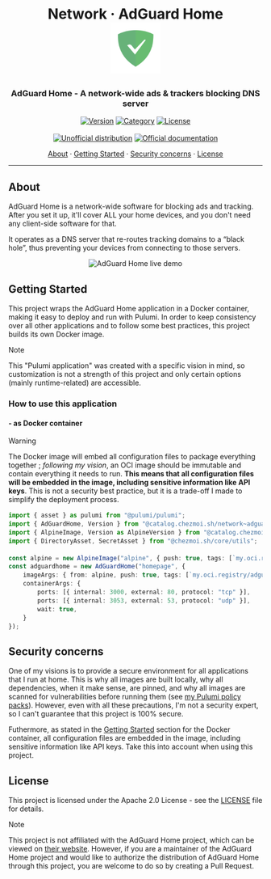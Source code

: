 <!-- markdownlint-disable MD033 -->
<h1 align="center">
  Network · AdGuard Home
  <br/>
  <img src="docs/adguard-home.png" alt="adguard home logo" height="100">
</h1>

<h3 align="center">AdGuard Home - A network-wide ads & trackers blocking DNS server</h3>

<div align="center">

[![Version](https://img.shields.io/badge/Version-v0.107.50-orange.svg)]()
[![Category](https://img.shields.io/badge/Category-Network-purple.svg)](../)
[![License](https://img.shields.io/badge/License-Apache_2.0-blue.svg)](../../../../LICENSE)
<br>
<br>
[![Unofficial distribution](https://img.shields.io/badge/Unofficial_Distribution-coral.svg?logo=gitlfs&logoColor=white)]()
[![Official documentation](https://img.shields.io/badge/Official_documentation-333.svg?logo=github)](https://adguard.com/en/adguard-home/overview.html)

<a href="#about">About</a> ·
<a href="#getting-started">Getting Started</a> ·
<a href="#security-concerns">Security concerns</a> ·
<a href="#license">License</a>

</div>

---

<!-- markdownlint-enable MD033 -->

## About

AdGuard Home is a network-wide software for blocking ads and tracking. After you set it up, it'll cover ALL your home
devices, and you don't need any client-side software for that.

It operates as a DNS server that re-routes tracking domains to a “black hole”, thus preventing your devices from
connecting to those servers.

<!-- markdownlint-disable MD033 -->
<p align="center">
  <img src="docs/68747470733a2f2f63646e2e6164746964792e6f72672f7075626c69632f416467756172642f436f6d6d6f6e2f616467756172645f686f6d652e676966.gif" alt="AdGuard Home live demo" />
</p>
<!-- markdownlint-enable MD033 -->

## Getting Started

This project wraps the AdGuard Home application in a Docker container, making it easy to deploy and run with Pulumi.
In order to keep consistency over all other applications and to follow some best practices, this project builds its
own Docker image.

> [!NOTE]
> This "Pulumi application" was created with a specific vision in mind, so customization is not a strength of this
> project and only certain options (mainly runtime-related) are accessible.

### How to use this application

#### - as Docker container

> [!WARNING]
> The Docker image will embed all configuration files to package everything together ; _following my vision_, an
> OCI image should be immutable and contain everything it needs to run. **This means that all configuration files will
> be embedded in the image, including sensitive information like API keys**. This is not a security best practice, but
> it is a trade-off I made to simplify the deployment process.

```typescript
import { asset } as pulumi from "@pulumi/pulumi";
import { AdGuardHome, Version } from "@catalog.chezmoi.sh/network~adguardhome";
import { AlpineImage, Version as AlpineVersion } from "@catalog.chezmoi.sh/os~alpine-3.19";
import { DirectoryAsset, SecretAsset } from "@chezmoi.sh/core/utils";

const alpine = new AlpineImage("alpine", { push: true, tags: [`my.oci.registry/alpine:${AlpineVersion}`] });
const adguardhome = new AdGuardHome("homepage", {
    imageArgs: { from: alpine, push: true, tags: [`my.oci.registry/adguardhome:${Version}`] },
    containerArgs: {
        ports: [{ internal: 3000, external: 80, protocol: "tcp" }],
        ports: [{ internal: 3053, external: 53, protocol: "udp" }],
        wait: true,
    }
});
```

## Security concerns

One of my visions is to provide a secure environment for all applications that I run at home. This is why all images are
built locally, why all dependencies, when it make sense, are pinned, and why all images are scanned for vulnerabilities
before running them (see [my Pulumi policy packs](../../../../lib/policy-pack/)).
However, even with all these precautions, I'm not a security expert, so I can't guarantee that this project is 100%
secure.

Futhermore, as stated in the [Getting Started](#--as-docker-container) section for the Docker container, all <!-- trunk-ignore(markdown-link-check/404): False positive on the anchor -->
configuration files are embedded in the image, including sensitive information like API keys. Take this into account
when using this project.

## License

This project is licensed under the Apache 2.0 License - see the [LICENSE](../../../../LICENSE) file for details.

> [!NOTE]
> This project is not affiliated with the AdGuard Home project, which can be viewed on
> [their website](https://adguard.com/en/adguard-home/overview.html).
> However, if you are a maintainer of the AdGuard Home project and would like to authorize the distribution of
> AdGuard Home through this project, you are welcome to do so by creating a Pull Request.
